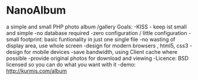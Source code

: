 NanoAlbum
=========

a simple and small PHP photo album /gallery
Goals:
-KISS - keep ist small and simple
-no database required
-zero configuration / little configuration
-small footprint: basic funtionality in just one single file
-no wasting of display area, use whole screen
-design for modern browsers , html5, css3
-design for mobile devices
-save bandwidth, using Client cache where possible
-provide original photos for download and viewing
-Licence: BSD licensed so you can do what you want with it
-demo: http://kurmis.com/album 
